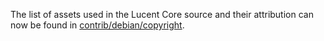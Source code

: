 The list of assets used in the Lucent Core source and their attribution can now be found in [contrib/debian/copyright](../contrib/debian/copyright).
